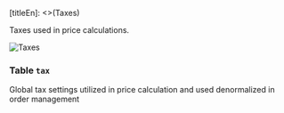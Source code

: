 [titleEn]: <>(Taxes)

Taxes used in price calculations.

![Taxes](./dist/erm-shopware-core-system-tax.svg)


### Table `tax`

Global tax settings utilized in price calculation and used denormalized in order management


